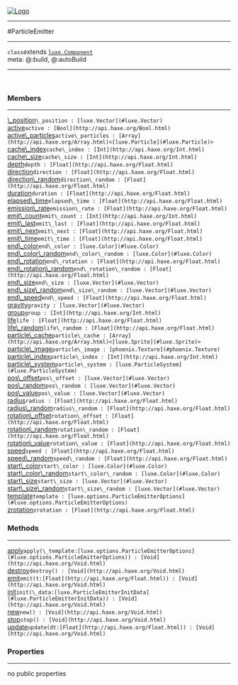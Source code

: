 
[![Logo](../../images/logo.png)](../../api/index.html)

---



#ParticleEmitter



---

`class`extends <code><span>[luxe.Component]()</span></code>
<span class="meta">
<br/>meta: @:build, @:autoBuild
</span>


---

&nbsp;
&nbsp;

<h3>Members</h3> <hr/><span class="member apipage">
            <a name="_position"><a class="lift" href="#_position">\_position</a></a><code class="signature apipage">\_position : [luxe.Vector](#luxe.Vector)</code><br/></span>
        <span class="small_desc_flat"></span><span class="member apipage">
            <a name="active"><a class="lift" href="#active">active</a></a><code class="signature apipage">active : [Bool](http://api.haxe.org/Bool.html)</code><br/></span>
        <span class="small_desc_flat"></span><span class="member apipage">
            <a name="active_particles"><a class="lift" href="#active_particles">active\_particles</a></a><code class="signature apipage">active\_particles : [Array](http://api.haxe.org/Array.html)&lt;[luxe.Particle](#luxe.Particle)&gt;</code><br/></span>
        <span class="small_desc_flat"></span><span class="member apipage">
            <a name="cache_index"><a class="lift" href="#cache_index">cache\_index</a></a><code class="signature apipage">cache\_index : [Int](http://api.haxe.org/Int.html)</code><br/></span>
        <span class="small_desc_flat"></span><span class="member apipage">
            <a name="cache_size"><a class="lift" href="#cache_size">cache\_size</a></a><code class="signature apipage">cache\_size : [Int](http://api.haxe.org/Int.html)</code><br/></span>
        <span class="small_desc_flat"></span><span class="member apipage">
            <a name="depth"><a class="lift" href="#depth">depth</a></a><code class="signature apipage">depth : [Float](http://api.haxe.org/Float.html)</code><br/></span>
        <span class="small_desc_flat"></span><span class="member apipage">
            <a name="direction"><a class="lift" href="#direction">direction</a></a><code class="signature apipage">direction : [Float](http://api.haxe.org/Float.html)</code><br/></span>
        <span class="small_desc_flat"></span><span class="member apipage">
            <a name="direction_random"><a class="lift" href="#direction_random">direction\_random</a></a><code class="signature apipage">direction\_random : [Float](http://api.haxe.org/Float.html)</code><br/></span>
        <span class="small_desc_flat"></span><span class="member apipage">
            <a name="duration"><a class="lift" href="#duration">duration</a></a><code class="signature apipage">duration : [Float](http://api.haxe.org/Float.html)</code><br/></span>
        <span class="small_desc_flat"></span><span class="member apipage">
            <a name="elapsed_time"><a class="lift" href="#elapsed_time">elapsed\_time</a></a><code class="signature apipage">elapsed\_time : [Float](http://api.haxe.org/Float.html)</code><br/></span>
        <span class="small_desc_flat"></span><span class="member apipage">
            <a name="emission_rate"><a class="lift" href="#emission_rate">emission\_rate</a></a><code class="signature apipage">emission\_rate : [Float](http://api.haxe.org/Float.html)</code><br/></span>
        <span class="small_desc_flat"></span><span class="member apipage">
            <a name="emit_count"><a class="lift" href="#emit_count">emit\_count</a></a><code class="signature apipage">emit\_count : [Int](http://api.haxe.org/Int.html)</code><br/></span>
        <span class="small_desc_flat"></span><span class="member apipage">
            <a name="emit_last"><a class="lift" href="#emit_last">emit\_last</a></a><code class="signature apipage">emit\_last : [Float](http://api.haxe.org/Float.html)</code><br/></span>
        <span class="small_desc_flat"></span><span class="member apipage">
            <a name="emit_next"><a class="lift" href="#emit_next">emit\_next</a></a><code class="signature apipage">emit\_next : [Float](http://api.haxe.org/Float.html)</code><br/></span>
        <span class="small_desc_flat"></span><span class="member apipage">
            <a name="emit_time"><a class="lift" href="#emit_time">emit\_time</a></a><code class="signature apipage">emit\_time : [Float](http://api.haxe.org/Float.html)</code><br/></span>
        <span class="small_desc_flat"></span><span class="member apipage">
            <a name="end_color"><a class="lift" href="#end_color">end\_color</a></a><code class="signature apipage">end\_color : [luxe.Color](#luxe.Color)</code><br/></span>
        <span class="small_desc_flat"></span><span class="member apipage">
            <a name="end_color_random"><a class="lift" href="#end_color_random">end\_color\_random</a></a><code class="signature apipage">end\_color\_random : [luxe.Color](#luxe.Color)</code><br/></span>
        <span class="small_desc_flat"></span><span class="member apipage">
            <a name="end_rotation"><a class="lift" href="#end_rotation">end\_rotation</a></a><code class="signature apipage">end\_rotation : [Float](http://api.haxe.org/Float.html)</code><br/></span>
        <span class="small_desc_flat"></span><span class="member apipage">
            <a name="end_rotation_random"><a class="lift" href="#end_rotation_random">end\_rotation\_random</a></a><code class="signature apipage">end\_rotation\_random : [Float](http://api.haxe.org/Float.html)</code><br/></span>
        <span class="small_desc_flat"></span><span class="member apipage">
            <a name="end_size"><a class="lift" href="#end_size">end\_size</a></a><code class="signature apipage">end\_size : [luxe.Vector](#luxe.Vector)</code><br/></span>
        <span class="small_desc_flat"></span><span class="member apipage">
            <a name="end_size_random"><a class="lift" href="#end_size_random">end\_size\_random</a></a><code class="signature apipage">end\_size\_random : [luxe.Vector](#luxe.Vector)</code><br/></span>
        <span class="small_desc_flat"></span><span class="member apipage">
            <a name="end_speed"><a class="lift" href="#end_speed">end\_speed</a></a><code class="signature apipage">end\_speed : [Float](http://api.haxe.org/Float.html)</code><br/></span>
        <span class="small_desc_flat"></span><span class="member apipage">
            <a name="gravity"><a class="lift" href="#gravity">gravity</a></a><code class="signature apipage">gravity : [luxe.Vector](#luxe.Vector)</code><br/></span>
        <span class="small_desc_flat"></span><span class="member apipage">
            <a name="group"><a class="lift" href="#group">group</a></a><code class="signature apipage">group : [Int](http://api.haxe.org/Int.html)</code><br/></span>
        <span class="small_desc_flat"></span><span class="member apipage">
            <a name="life"><a class="lift" href="#life">life</a></a><code class="signature apipage">life : [Float](http://api.haxe.org/Float.html)</code><br/></span>
        <span class="small_desc_flat"></span><span class="member apipage">
            <a name="life_random"><a class="lift" href="#life_random">life\_random</a></a><code class="signature apipage">life\_random : [Float](http://api.haxe.org/Float.html)</code><br/></span>
        <span class="small_desc_flat"></span><span class="member apipage">
            <a name="particle_cache"><a class="lift" href="#particle_cache">particle\_cache</a></a><code class="signature apipage">particle\_cache : [Array](http://api.haxe.org/Array.html)&lt;[luxe.Sprite](#luxe.Sprite)&gt;</code><br/></span>
        <span class="small_desc_flat"></span><span class="member apipage">
            <a name="particle_image"><a class="lift" href="#particle_image">particle\_image</a></a><code class="signature apipage">particle\_image : [phoenix.Texture](#phoenix.Texture)</code><br/></span>
        <span class="small_desc_flat"></span><span class="member apipage">
            <a name="particle_index"><a class="lift" href="#particle_index">particle\_index</a></a><code class="signature apipage">particle\_index : [Int](http://api.haxe.org/Int.html)</code><br/></span>
        <span class="small_desc_flat"></span><span class="member apipage">
            <a name="particle_system"><a class="lift" href="#particle_system">particle\_system</a></a><code class="signature apipage">particle\_system : [luxe.ParticleSystem](#luxe.ParticleSystem)</code><br/></span>
        <span class="small_desc_flat"></span><span class="member apipage">
            <a name="pos_offset"><a class="lift" href="#pos_offset">pos\_offset</a></a><code class="signature apipage">pos\_offset : [luxe.Vector](#luxe.Vector)</code><br/></span>
        <span class="small_desc_flat"></span><span class="member apipage">
            <a name="pos_random"><a class="lift" href="#pos_random">pos\_random</a></a><code class="signature apipage">pos\_random : [luxe.Vector](#luxe.Vector)</code><br/></span>
        <span class="small_desc_flat"></span><span class="member apipage">
            <a name="pos_value"><a class="lift" href="#pos_value">pos\_value</a></a><code class="signature apipage">pos\_value : [luxe.Vector](#luxe.Vector)</code><br/></span>
        <span class="small_desc_flat"></span><span class="member apipage">
            <a name="radius"><a class="lift" href="#radius">radius</a></a><code class="signature apipage">radius : [Float](http://api.haxe.org/Float.html)</code><br/></span>
        <span class="small_desc_flat"></span><span class="member apipage">
            <a name="radius_random"><a class="lift" href="#radius_random">radius\_random</a></a><code class="signature apipage">radius\_random : [Float](http://api.haxe.org/Float.html)</code><br/></span>
        <span class="small_desc_flat"></span><span class="member apipage">
            <a name="rotation_offset"><a class="lift" href="#rotation_offset">rotation\_offset</a></a><code class="signature apipage">rotation\_offset : [Float](http://api.haxe.org/Float.html)</code><br/></span>
        <span class="small_desc_flat"></span><span class="member apipage">
            <a name="rotation_random"><a class="lift" href="#rotation_random">rotation\_random</a></a><code class="signature apipage">rotation\_random : [Float](http://api.haxe.org/Float.html)</code><br/></span>
        <span class="small_desc_flat"></span><span class="member apipage">
            <a name="rotation_value"><a class="lift" href="#rotation_value">rotation\_value</a></a><code class="signature apipage">rotation\_value : [Float](http://api.haxe.org/Float.html)</code><br/></span>
        <span class="small_desc_flat"></span><span class="member apipage">
            <a name="speed"><a class="lift" href="#speed">speed</a></a><code class="signature apipage">speed : [Float](http://api.haxe.org/Float.html)</code><br/></span>
        <span class="small_desc_flat"></span><span class="member apipage">
            <a name="speed_random"><a class="lift" href="#speed_random">speed\_random</a></a><code class="signature apipage">speed\_random : [Float](http://api.haxe.org/Float.html)</code><br/></span>
        <span class="small_desc_flat"></span><span class="member apipage">
            <a name="start_color"><a class="lift" href="#start_color">start\_color</a></a><code class="signature apipage">start\_color : [luxe.Color](#luxe.Color)</code><br/></span>
        <span class="small_desc_flat"></span><span class="member apipage">
            <a name="start_color_random"><a class="lift" href="#start_color_random">start\_color\_random</a></a><code class="signature apipage">start\_color\_random : [luxe.Color](#luxe.Color)</code><br/></span>
        <span class="small_desc_flat"></span><span class="member apipage">
            <a name="start_size"><a class="lift" href="#start_size">start\_size</a></a><code class="signature apipage">start\_size : [luxe.Vector](#luxe.Vector)</code><br/></span>
        <span class="small_desc_flat"></span><span class="member apipage">
            <a name="start_size_random"><a class="lift" href="#start_size_random">start\_size\_random</a></a><code class="signature apipage">start\_size\_random : [luxe.Vector](#luxe.Vector)</code><br/></span>
        <span class="small_desc_flat"></span><span class="member apipage">
            <a name="template"><a class="lift" href="#template">template</a></a><code class="signature apipage">template : [luxe.options.ParticleEmitterOptions](#luxe.options.ParticleEmitterOptions)</code><br/></span>
        <span class="small_desc_flat"></span><span class="member apipage">
            <a name="zrotation"><a class="lift" href="#zrotation">zrotation</a></a><code class="signature apipage">zrotation : [Float](http://api.haxe.org/Float.html)</code><br/></span>
        <span class="small_desc_flat"></span>

<h3>Methods</h3> <hr/><span class="method apipage">
            <a name="apply"><a class="lift" href="#apply">apply</a></a><code class="signature apipage">apply(\_template:<span>[luxe.options.ParticleEmitterOptions](#luxe.options.ParticleEmitterOptions)</span>) : [Void](http://api.haxe.org/Void.html)</code><br/><span class="small_desc_flat"></span>
        </span>
    <span class="method apipage">
            <a name="destroy"><a class="lift" href="#destroy">destroy</a></a><code class="signature apipage">destroy() : [Void](http://api.haxe.org/Void.html)</code><br/><span class="small_desc_flat"></span>
        </span>
    <span class="method apipage">
            <a name="emit"><a class="lift" href="#emit">emit</a></a><code class="signature apipage">emit(t:<span>[Float](http://api.haxe.org/Float.html)</span>) : [Void](http://api.haxe.org/Void.html)</code><br/><span class="small_desc_flat"></span>
        </span>
    <span class="method apipage">
            <a name="init"><a class="lift" href="#init">init</a></a><code class="signature apipage">init(\_data:<span>[luxe.ParticleEmitterInitData](#luxe.ParticleEmitterInitData)</span>) : [Void](http://api.haxe.org/Void.html)</code><br/><span class="small_desc_flat"></span>
        </span>
    <span class="method apipage">
            <a name="new"><a class="lift" href="#new">new</a></a><code class="signature apipage">new() : [Void](http://api.haxe.org/Void.html)</code><br/><span class="small_desc_flat"></span>
        </span>
    <span class="method apipage">
            <a name="stop"><a class="lift" href="#stop">stop</a></a><code class="signature apipage">stop() : [Void](http://api.haxe.org/Void.html)</code><br/><span class="small_desc_flat"></span>
        </span>
    <span class="method apipage">
            <a name="update"><a class="lift" href="#update">update</a></a><code class="signature apipage">update(dt:<span>[Float](http://api.haxe.org/Float.html)</span>) : [Void](http://api.haxe.org/Void.html)</code><br/><span class="small_desc_flat"></span>
        </span>
    

<h3>Properties</h3> <hr/>no public properties

&nbsp;
&nbsp;
&nbsp;